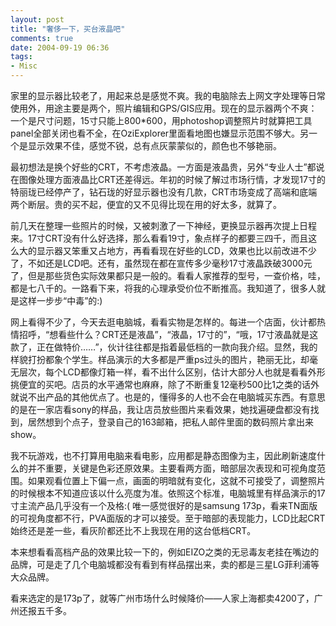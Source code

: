 ```yaml
---
layout: post
title: "奢侈一下，买台液晶吧"
comments: true
date: 2004-09-19 06:36
tags:
- Misc
---
```

家里的显示器比较老了，用起来总是感觉不爽。我的电脑除去上网文字处理等日常使用外，用途主要是两个，照片编辑和GPS/GIS应用。现在的显示器两个不爽：一个是尺寸问题，15寸只能上800*600，用photoshop调整照片时就算把工具panel全部关闭也看不全，在OziExplorer里面看地图也嫌显示范围不够大。另一个是显示效果不佳，感觉不锐，总有点灰蒙蒙似的，颜色也不够艳丽。

最初想法是换个好些的CRT，不考虑液晶。一方面是液晶贵，另外“专业人士”都说在图像处理方面液晶比CRT还差得远。年初的时候了解过市场行情，才发现17寸的特丽珑已经停产了，钻石珑的好显示器也没有几款，CRT市场变成了高端和底端两个断层。贵的买不起，便宜的又不见得比现在用的好太多，就算了。

前几天在整理一些照片的时候，又被刺激了一下神经，更换显示器再次提上日程来。17寸CRT没有什么好选择，那么看看19寸，象点样子的都要三四千，而且这么大的显示器又笨重又占地方，再看看现在好些的LCD，效果也比以前改进不少了，不如还是LCD吧。还有，虽然现在都在宣传多少毫秒17寸液晶跌破3000元了，但是那些货色实际效果都只是一般的。看看人家推荐的型号，一查价格，哇，都是七八千的。一路看下来，将我的心理承受价位不断推高。我知道了，很多人就是这样一步步“中毒”的:)

网上看得不少了，今天去逛电脑城，看看实物是怎样的。每进一个店面，伙计都热情招呼，“想看些什么？CRT还是液晶”，“液晶，17寸的”，“哦，17寸液晶就是这款了，正在做特价……”，伙计往往都是指着最低档的一款向我介绍。显然，我的样貌打扮都象个学生。样品演示的大多都是严重ps过头的图片，艳丽无比，却毫无层次，每个LCD都像灯箱一样，看不出什么区别，估计大部分人也就是看看外形挑便宜的买吧。店员的水平通常也麻麻，除了不断重复12毫秒500比1之类的话外就说不出产品的其他优点了。也是的，懂得多的人也不会在电脑城买东西。有意思的是在一家店看sony的样品，我让店员放些图片来看效果，她找遍硬盘都没有找到，居然想到个点子，登录自己的163邮箱，把私人邮件里面的数码照片拿出来show。

我不玩游戏，也不打算用电脑来看电影，应用都是静态图像为主，因此刷新速度什么的并不重要，关键是色彩还原效果。主要看两方面，暗部层次表现和可视角度范围。如果观看位置上下偏一点，画面的明暗就有变化，这就不可接受了，调整照片的时候根本不知道应该以什么亮度为准。依照这个标准，电脑城里有样品演示的17寸主流产品几乎没有一个及格:( 唯一感觉很好的是samsung 173p，看来TN面版的可视角度都不行，PVA面版的才可以接受。至于暗部的表现能力，LCD比起CRT始终还是差一些，看灰阶都还比不上我现在用的这台低档CRT。

本来想看看高档产品的效果比较一下的，例如EIZO之类的无忌毒友老挂在嘴边的品牌，可是走了几个电脑城都没有看到有样品摆出来，卖的都是三星LG菲利浦等大众品牌。

看来选定的是173p了，就等广州市场什么时候降价——人家上海都卖4200了，广州还报五千多。

